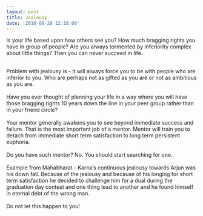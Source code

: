 ```yaml
---
layout: post
title: Jealousy
date: '2010-08-28 12:16:00'
---
```


<p>Is your life based upon how others see you? How much bragging rights you have in group of people? Are you always tormented by inferiority complex about little things? Then you can never succeed in life.</p><div><br/></div><div>Problem with jealousy is - it will always force you to be with people who are inferior to you. Who are perhaps not as gifted as you are or not as ambitious as you are.</div><div><br/></div><div>Have you ever thought of planning your life in a way where you will have those bragging rights 10 years down the line in your peer group rather than in your friend circle?</div><div><br/></div><div>Your mentor generally awakens you to see beyond immediate success and failure. That is the most important job of a mentor. Mentor will train you to detach from immediate short term satisfaction to long term persistent euphoria. </div><div><br/></div><div>Do you have such mentor? No. You should start searching for one.</div><div><br/></div><div>Example from Mahabharat - Karna&rsquo;s continuous jealousy towards Arjun was his down fall. Because of the jealousy and because of his longing for short term satisfaction he decided to challenge him for a dual during the graduation day contest and one thing lead to another and he found himself in eternal debt of the wrong man.</div><div><br/></div><div>Do not let this happen to you!</div><div class="blogger-post-footer"><img width="1" height="1" src="https://blogger.googleusercontent.com/tracker/5416117946427095362-8052904884899019774?l=soranthou.blogspot.com" alt=""/></div>